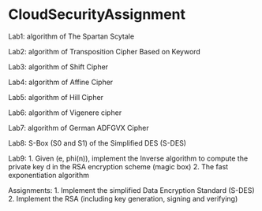 # CloudSecurityAssignment

Lab1: algorithm of The Spartan Scytale

Lab2: algorithm of Transposition Cipher Based on Keyword

Lab3: algorithm of Shift Cipher

Lab4: algorithm of Affine Cipher

Lab5: algorithm of Hill Cipher

Lab6: algorithm of Vigenere cipher 

Lab7: algorithm of German ADFGVX Cipher

Lab8: S-Box (S0 and S1) of the Simplified DES (S-DES)

Lab9: 1. Given (e, phi(n)), implement the Inverse algorithm to compute the private key d in the RSA encryption scheme (magic box)
      2. The fast exponentiation algorithm
      
Assignments: 1. Implement the simplified Data Encryption Standard (S-DES)
             2. Implement the RSA (including key generation, signing and verifying)

